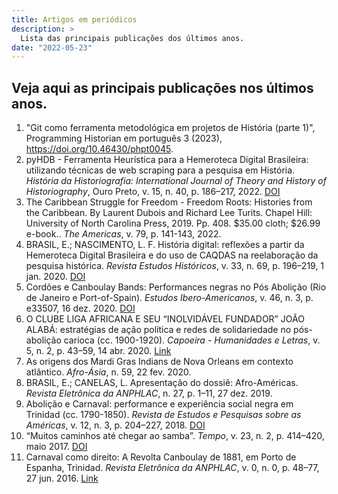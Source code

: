 ```yaml
---
title: Artigos em periódicos
description: >
  Lista das principais publicações dos últimos anos.
date: "2022-05-23"
---
```


## Veja aqui as principais publicações nos últimos anos.

1. "Git como ferramenta metodológica em projetos de História (parte 1)", Programming Historian em português 3 (2023), https://doi.org/10.46430/phpt0045.
2. pyHDB - Ferramenta Heurística para a Hemeroteca Digital Brasileira: utilizando técnicas de web scraping para a pesquisa em História. *História da Historiografia: International Journal of Theory and History of Historiography*, Ouro Preto, v. 15, n. 40, p. 186–217, 2022. [DOI](10.15848/hh.v15i40.1904)
3. The Caribbean Struggle for Freedom - Freedom Roots: Histories from the Caribbean. By Laurent Dubois and Richard Lee Turits. Chapel Hill: University of North Carolina Press, 2019. Pp. 408. $35.00 cloth; $26.99 e-book.. *The Americas*, v. 79, p. 141-143, 2022.
4. BRASIL, E.; NASCIMENTO, L. F. História digital: reflexões a partir da Hemeroteca Digital Brasileira e do uso de CAQDAS na reelaboração da pesquisa histórica. *Revista Estudos Históricos*, v. 33, n. 69, p. 196–219, 1 jan. 2020. [DOI](http://dx.doi.org/10.1590/S2178-14942020000100011)
5. Cordões e Canboulay Bands: Performances negras no Pós Abolição (Rio de Janeiro e Port-of-Spain). *Estudos Ibero-Americanos*, v. 46, n. 3, p. e33507, 16 dez. 2020. [DOI](10.15448/1980-864X.2020.3.33507) 
6. O CLUBE LIGA AFRICANA E SEU “INOLVIDÁVEL FUNDADOR” JOÃO ALABÁ: estratégias de ação política e redes de solidariedade no pós-abolição carioca (cc. 1900-1920). *Capoeira - Humanidades e Letras*, v. 5, n. 2, p. 43–59, 14 abr. 2020. [Link](http://www.capoeirahumanidadeseletras.com.br/ojs-2.4.5/index.php/capoeira/article/view/207) 
7. As origens dos Mardi Gras Indians de Nova Orleans em contexto atlântico. *Afro-Ásia*, n. 59, 22 fev. 2020. 
8. BRASIL, E.; CANELAS, L. Apresentação do dossiê: Afro-Américas. *Revista Eletrônica da ANPHLAC*, n. 27, p. 1–11, 27 dez. 2019. 
9. Abolição e Carnaval: performance e experiência social negra em Trinidad (cc. 1790-1850). *Revista de Estudos e Pesquisas sobre as Américas*, v. 12, n. 3, p. 204–227, 2018. [DOI](https://doi.org/10.21057/repamv12n3.2018.30939) 
10. “Muitos caminhos até chegar ao samba”. *Tempo*, v. 23, n. 2, p. 414–420, maio 2017. [DOI](10.1590/tem-1980-542x2017v230213) 
11. Carnaval como direito: A Revolta Canboulay de 1881, em Porto de Espanha, Trinidad. *Revista Eletrônica da ANPHLAC*, v. 0, n. 0, p. 48–77, 27 jun. 2016. [Link](https://revista.anphlac.org.br/anphlac/article/view/2477) 
